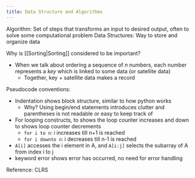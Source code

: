 ```yaml
---
title: Data Structure and Algorithms
---
```

Algorithm: Set of steps that transforms an input to desired output, often to solve some computational problem
Data Structures: Way to store and organize data 

Why is [[Sorting|Sorting]] considered to be important?
- When we talk about ordering a sequence of *n* numbers, each number represents a *key* which is linked to some data (or satellite data)
	- Together, key + satellite data makes a record

Pseudocode conventions:
- Indentation shows block structure, similar to how python works
	- Why? Using begin/end statements introduces clutter and parentheses is not readable or easy to keep track of
- For looping constructs, to shows the loop counter increases and down to shows loop counter decrements 
	- `for i to n`: i increases till n+1 is reached
	- `for i downto n`: i decreases till n-1 is reached
- `A[i]` accesses the i element in A, and `A[i:j]` selects the subarray of A from index i to j
- keyword error shows error has occurred, no need for error handling

Reference: CLRS